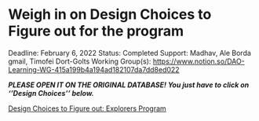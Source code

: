 # Weigh in on Design Choices to Figure out for the program

Deadline: February 6, 2022
Status: Completed
Support: Madhav, Ale Borda gmail, Timofei Dort-Golts
Working Group(s): https://www.notion.so/DAO-Learning-WG-415a199b4a194ad182107da7dd8ed022

***PLEASE OPEN IT ON THE ORIGINAL DATABASE! You just have to click on ‘’Design Choices’’ below.***

[Design Choices to Figure out: Explorers Program](Weigh%20in%20o%20b92f2/Design%20Cho%20c5417.csv)